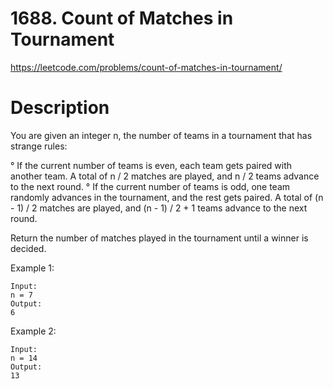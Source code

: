 # 1688. Count of Matches in Tournament

https://leetcode.com/problems/count-of-matches-in-tournament/

# Description

You are given an integer n, the number of teams in a tournament that has strange rules:

° If the current number of teams is even, each team gets paired with another team. A total of n / 2 matches are played, and n / 2 teams advance to the next round.
° If the current number of teams is odd, one team randomly advances in the tournament, and the rest gets paired. A total of
(n - 1) / 2 matches are played, and (n - 1) / 2 + 1 teams advance to the next round.

Return the number of matches played in the tournament until a winner is decided.

Example 1:

```
Input:
n = 7
Output:
6
```

Example 2:

```
Input:
n = 14
Output:
13
```
